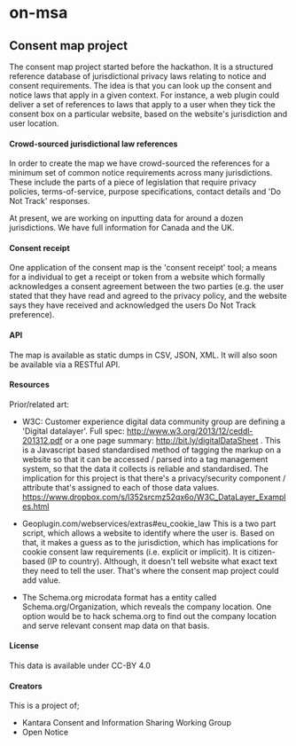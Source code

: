 on-msa
======

## Consent map project

The consent map project started before the hackathon. It is a structured reference database of jurisdictional privacy laws relating to notice and consent requirements. The idea is that you can look up the consent and notice laws that apply in a given context. For instance, a web plugin could deliver a set of references to laws that apply to a user when they tick the consent box on a particular website, based on the website's jurisdiction and user location.

#### Crowd-sourced jurisdictional law references

In order to create the map we have crowd-sourced the references for a minimum set of common notice requirements across many jurisdictions. These include the parts of a piece of legislation that require privacy policies, terms-of-service, purpose specifications, contact details and 'Do Not Track' responses.

At present, we are working on inputting data for around a dozen jurisdictions. We have full information for Canada and the UK.

#### Consent receipt

One application of the consent map is the 'consent receipt' tool; a means for a individual to get a receipt or token from a website which formally acknowledges a consent agreement between the two parties (e.g. the user stated that they have read and agreed to the privacy policy, and the website says they have received and acknowledged the users Do Not Track preference).

#### API

The map is available as static dumps in CSV, JSON, XML. It will also soon be available via a RESTful API.

#### Resources

Prior/related art:

- W3C: Customer experience digital data community group are defining a 'Digital datalayer'. Full spec: http://www.w3.org/2013/12/ceddl-201312.pdf or a one page summary: http://bit.ly/digitalDataSheet . This is a Javascript based standardised method of tagging the markup on a website so that it can be accessed / parsed into a tag management system, so that the data it collects is reliable and standardised. The implication for this project is that there's a privacy/security component / attribute that's assigned to each of those data values. https://www.dropbox.com/s/l352srcmz52qx6o/W3C_DataLayer_Examples.html

- Geoplugin.com/webservices/extras#eu_cookie_law This is a two part script, which allows a website to identify where the user is. Based on that, it makes a guess as to the jurisdiction, which has implications for cookie consent law requirements (i.e. explicit or implicit). It is citizen-based (IP to country). Although, it doesn't tell website what exact text they need to tell the user. That's where the consent map project could add value.

- The Schema.org microdata format has a entity called Schema.org/Organization, which reveals the company location. One option would be to hack schema.org to find out the company location and serve relevant consent map data on that basis.

#### License

This data is available under CC-BY 4.0

#### Creators

This is a project of;

- Kantara Consent and Information Sharing Working Group
- Open Notice
